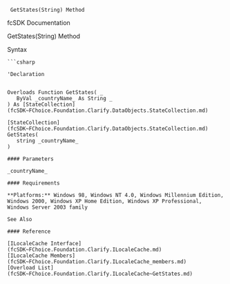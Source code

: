 ﻿     GetStates(String) Method                                                   

fcSDK Documentation

GetStates(String) Method

Syntax

```vbnet
```csharp

'Declaration
 

Overloads Function GetStates( _
   ByVal _countryName_ As String _
) As [StateCollection](fcSDK~FChoice.Foundation.Clarify.DataObjects.StateCollection.md)

[StateCollection](fcSDK~FChoice.Foundation.Clarify.DataObjects.StateCollection.md) GetStates( 
   string _countryName_
)

#### Parameters

_countryName_

#### Requirements

**Platforms:** Windows 98, Windows NT 4.0, Windows Millennium Edition, Windows 2000, Windows XP Home Edition, Windows XP Professional, Windows Server 2003 family

See Also

#### Reference

[ILocaleCache Interface](fcSDK~FChoice.Foundation.Clarify.ILocaleCache.md)  
[ILocaleCache Members](fcSDK~FChoice.Foundation.Clarify.ILocaleCache_members.md)  
[Overload List](fcSDK~FChoice.Foundation.Clarify.ILocaleCache~GetStates.md)